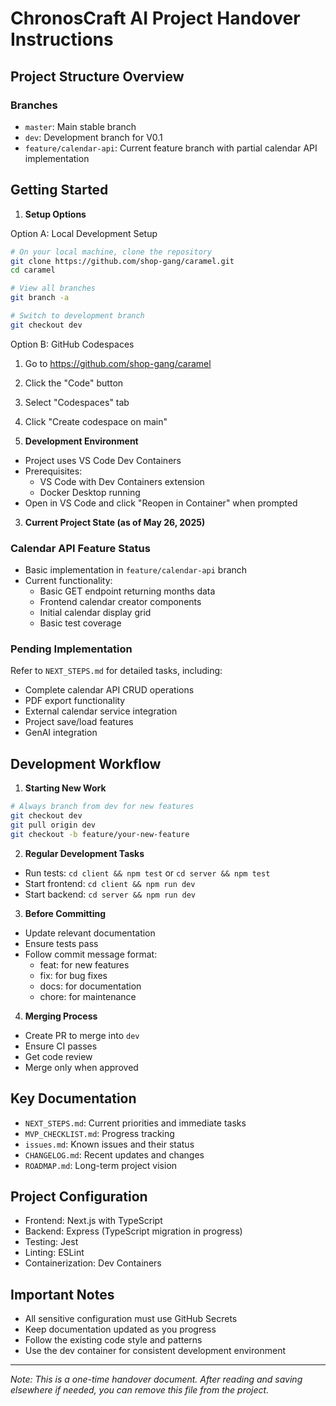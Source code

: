 # ChronosCraft AI Project Handover Instructions

## Project Structure Overview

### Branches

- `master`: Main stable branch
- `dev`: Development branch for V0.1
- `feature/calendar-api`: Current feature branch with partial calendar API implementation

## Getting Started

1. **Setup Options**

Option A: Local Development Setup

```bash
# On your local machine, clone the repository
git clone https://github.com/shop-gang/caramel.git
cd caramel

# View all branches
git branch -a

# Switch to development branch
git checkout dev
```

Option B: GitHub Codespaces

1. Go to https://github.com/shop-gang/caramel
2. Click the "Code" button
3. Select "Codespaces" tab
4. Click "Create codespace on main"

5. **Development Environment**

- Project uses VS Code Dev Containers
- Prerequisites:
  - VS Code with Dev Containers extension
  - Docker Desktop running
- Open in VS Code and click "Reopen in Container" when prompted

3. **Current Project State (as of May 26, 2025)**

### Calendar API Feature Status

- Basic implementation in `feature/calendar-api` branch
- Current functionality:
  - Basic GET endpoint returning months data
  - Frontend calendar creator components
  - Initial calendar display grid
  - Basic test coverage

### Pending Implementation

Refer to `NEXT_STEPS.md` for detailed tasks, including:

- Complete calendar API CRUD operations
- PDF export functionality
- External calendar service integration
- Project save/load features
- GenAI integration

## Development Workflow

1. **Starting New Work**

```bash
# Always branch from dev for new features
git checkout dev
git pull origin dev
git checkout -b feature/your-new-feature
```

2. **Regular Development Tasks**

- Run tests: `cd client && npm test` or `cd server && npm test`
- Start frontend: `cd client && npm run dev`
- Start backend: `cd server && npm run dev`

3. **Before Committing**

- Update relevant documentation
- Ensure tests pass
- Follow commit message format:
  - feat: for new features
  - fix: for bug fixes
  - docs: for documentation
  - chore: for maintenance

4. **Merging Process**

- Create PR to merge into `dev`
- Ensure CI passes
- Get code review
- Merge only when approved

## Key Documentation

- `NEXT_STEPS.md`: Current priorities and immediate tasks
- `MVP_CHECKLIST.md`: Progress tracking
- `issues.md`: Known issues and their status
- `CHANGELOG.md`: Recent updates and changes
- `ROADMAP.md`: Long-term project vision

## Project Configuration

- Frontend: Next.js with TypeScript
- Backend: Express (TypeScript migration in progress)
- Testing: Jest
- Linting: ESLint
- Containerization: Dev Containers

## Important Notes

- All sensitive configuration must use GitHub Secrets
- Keep documentation updated as you progress
- Follow the existing code style and patterns
- Use the dev container for consistent development environment

---

_Note: This is a one-time handover document. After reading and saving elsewhere if needed, you can remove this file from the project._
